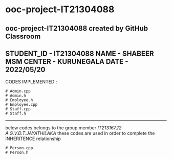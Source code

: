 # ooc-project-IT21304088
ooc-project-IT21304088 created by GitHub Classroom
------------------------------------
STUDENT_ID - IT21304088
NAME       - SHABEER MSM
CENTER     - KURUNEGALA
DATE       - 2022/05/20
------------------------------------
CODES IMPLEMENTED :

	# Admin.cpp
	# Admin.h
	# Employee.h
	# Employee.cpp
	# Staff.cpp
	# Staff.h
------------------------------------
below codes belongs to the group member 
*IT21316722 A.G.V.D.T.JAYATHILAKA*
these codes are used in order to complete
the INHERITENCE relationship
   
	# Person.cpp
	# Person.h
